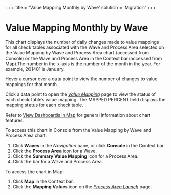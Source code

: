 +++
title = 'Value Mapping Monthly by Wave'
solution = 'Migration'
+++

# Value Mapping Monthly by Wave

This chart displays the number of daily changes made to value mappings
for all check tables associated with the Wave and Process Area selected
on the Value Mapping by Wave and Process Area chart (accessed from
Console) or the Wave and Process Area in the Context bar (accessed from
Map).The number in the x-axis is the number of the month in the year.
For example, 201401 is January.

Hover a cursor over a data point to view the number of changes to value
mappings for that month.

Click a data point to open the <span style="font-style: italic;">[Value
Mapping](../Page_Desc/Value_Mapping)</span> page to view the status
of each check table’s value mapping. The MAPPED PERCENT field displays
the mapping status for each check table.

Refer to [View Dashboards in Map](View_Dashboards_in_Map) for
general information about chart features.

To access this chart in Console from the Value Mapping by Wave and
Process Area chart:

1.  Click <span style="font-weight: bold;">Waves</span> in the
    <span style="font-style: italic;">Navigation</span> pane, or click
    <span style="font-weight: bold;">Console</span> in the Context bar.
2.  Click the <span style="font-weight: bold;">Process Area</span> icon
    for a Wave.
3.  Click the <span style="font-weight: bold;">Summary Value
    Mapping</span> icon for a Process Area.
4.  Click the bar for a Wave and Process Area.

To access the chart in Map:

1.  Click **Map** in the Context bar.
2.  Click the <span style="font-weight: bold;">Mapping Values</span>
    icon on the *[Process Area
    Launch](../Page_Desc/Process_Area_Launch_map)* page.
